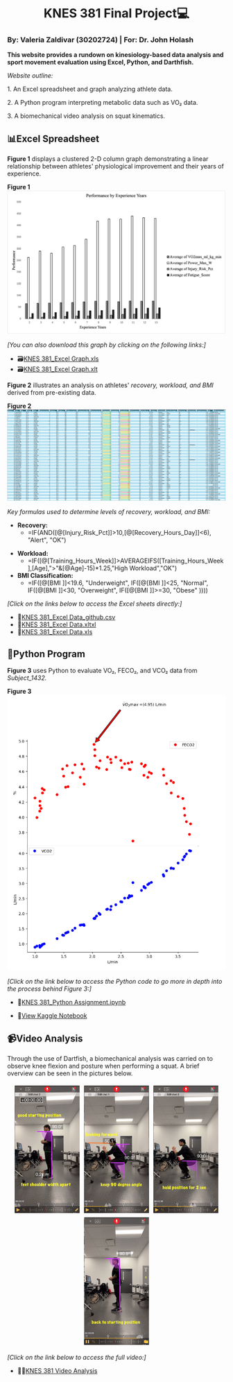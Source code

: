 # <center>KNES 381 Final Project💻</center> 
### By: Valeria Zaldivar (30202724) | For: Dr. John Holash 

**This website provides a rundown on kinesiology-based data analysis and sport movement evaluation using Excel, Python, and Darthfish.**

*Website outline:*
<p>1. An Excel spreadsheet and graph analyzing athlete data.</p>
<p>2. A Python program interpreting metabolic data such as VO₂ data.</p> 
<p>3. A biomechanical video analysis on squat kinematics.</p>

## 📊**Excel Spreadsheet**

**Figure 1** displays a clustered 2-D column graph demonstrating a linear relationship between athletes' physiological improvement and their years of experience.

**Figure 1**
![Athlete Data](/images/Picture1.png)

*[You can also download this graph by clicking on the following links:]*
- 🗃️[KNES 381_Excel Graph.xls](https://github.com/valeria-zaldivar/Knes381/blob/91a3d47460d3c12f9df26af1fbf71bacc979eb22/ExcelGraphics_Final%20Project_github.xls)
- 🗃️[KNES 381_Excel Graph.xlt](https://github.com/valeria-zaldivar/Knes381/blob/1d202fbea56de42ff8e09c70ed5e616017d18c85/ExcelGraphics_FinalProject_github.xlt)

**Figure 2** illustrates an analysis on athletes' *recovery, workload, and BMI* derived from pre-existing data.

**Figure 2**
![Excel Logo](https://raw.githubusercontent.com/valeria-zaldivar/Knes381/9d40e74ba4fed9eb7c333b231d482936faec88ee/excel.png)

*Key formulas used to determine levels of recovery, workload, and BMI:*
+ **Recovery:**
  - =IF(AND([@[Injury_Risk_Pct]]>10,[@[Recovery_Hours_Day]]<6), "Alert", "OK")
- **Workload:**
  - =IF([@[Training_Hours_Week]]>AVERAGEIFS([Training_Hours_Week],[Age],">"&[@Age]-15)*1.25,"High Workload","OK")
- **BMI Classification:**
  - =IF([@[BMI ]]<19.6, "Underweight", IF([@[BMI ]]<25, "Normal", IF([@[BMI ]]<30, "Overweight", IF([@[BMI ]]>=30, "Obese" ))))

*[Click on the links below to access the Excel sheets directly:]*
- 📁[KNES 381_Excel Data_github.csv](https://github.com/user-attachments/files/19679017/Excel.data_final.project_github.csv) 
- 📁[KNES 381_Excel Data.xltxl](https://github.com/valeria-zaldivar/Knes381/blob/771bf3447eaa43f3e5896032929fb5963431ce4a/images/Excel%20data_final%20project%20(1).xltx)
- 📁[KNES 381_Excel Data.xls](https://github.com/valeria-zaldivar/Knes381/blob/6ca23d051b8fa11c9ce46a8e81f3c83c57496de9/ExcelAthleteData_Final%20Project_github%20(1).xls)


## 🐍**Python Program**

**Figure 3** uses Python to evaluate VO₂, FECO₂, and VCO₂ data from *Subject_1432.*

**Figure 3**
![Kaggle Logo](https://raw.githubusercontent.com/valeria-zaldivar/Knes381/9d40e74ba4fed9eb7c333b231d482936faec88ee/kaggle.png)

*[Click on the link below to access the Python code to go more in depth into the process behind Figure 3:]*
- 📔[KNES 381_Python Assignment.ipynb](https://github.com/valeria-zaldivar/Knes381/blob/b3714e8d70bb99c537d17a93164c497e7c42fa1f/KNES%20381_Python%20Assignment.ipynb#L1)

- 🔗[View Kaggle Notebook](https://www.kaggle.com/code/valeriarzaldivar/knes-381-python-assignment) 

## 📹**Video Analysis** 
<p>Through the use of Dartfish, a biomechanical analysis was carried on to observe knee flexion and posture when performing a squat. A brief overview can be seen in the pictures below.</p>

<div style="display: flex; flex-wrap: wrap; justify-content: center; gap: 10px; margin: 20px 0;">
 <img src="https://raw.githubusercontent.com/valeria-zaldivar/Knes381/640bd7ee456486bac43175793d5bb3b182df094e/1.png" alt="Step 1" style="width: 23%; min-width: 150px;">
 <img src="https://raw.githubusercontent.com/valeria-zaldivar/Knes381/640bd7ee456486bac43175793d5bb3b182df094e/2.png" alt="Step 2" style="width: 23%; min-width: 150px;">
 <img src="https://raw.githubusercontent.com/valeria-zaldivar/Knes381/640bd7ee456486bac43175793d5bb3b182df094e/3.png" style="width: 23%; min-width: 150px;">
 <img src="https://raw.githubusercontent.com/valeria-zaldivar/Knes381/640bd7ee456486bac43175793d5bb3b182df094e/4.png" alt="Step 4" style="width: 23%; min-width: 150px;">
 </div>

*[Click on the link below to access the full video:]*
- 🏋️‍♂️[KNES 381 Video Analysis](https://github.com/valeria-zaldivar/Knes381/blob/b27af5a37442f4d409352bd06ff24a39dd261aa4/Video%20Analysis.mov)







